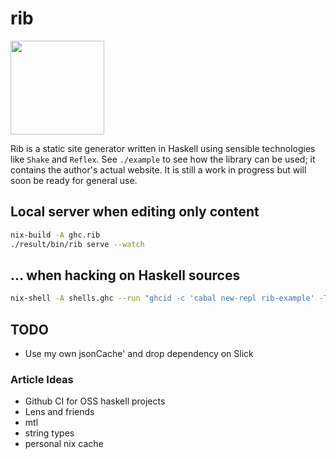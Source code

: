 # rib

<!--
Credit for this image: https://www.svgrepo.com/svg/24439/ribs
-->
<img src="https://raw.githubusercontent.com/srid/rib/master/example/content/images/ribs.svg?sanitize=true" width="150" />

Rib is a static site generator written in Haskell using sensible technologies
like `Shake` and `Reflex`. See `./example` to see how the library can be used;
it contains the author's actual website. It is still a work in progress but will
soon be ready for general use.

## Local server when editing only content

```bash
nix-build -A ghc.rib
./result/bin/rib serve --watch
```

## ... when hacking on Haskell sources

```bash
nix-shell -A shells.ghc --run "ghcid -c 'cabal new-repl rib-example' -T 'System.Directory.withCurrentDirectory \"example\" \$ Main.dev'"
```

## TODO

- Use my own jsonCache' and drop dependency on Slick

### Article Ideas

- Github CI for OSS haskell projects
- Lens and friends
- mtl
- string types
- personal nix cache
